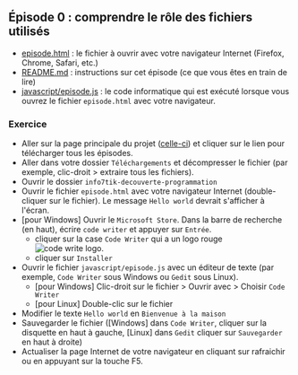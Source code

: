 ## Épisode 0 : comprendre le rôle des fichiers utilisés
* [episode.html](episode.html) : le fichier à ouvrir avec votre navigateur Internet (Firefox, Chrome, Safari, etc.)
* [README.md](README.md) : instructions sur cet épisode (ce que vous êtes en train de lire)
* [javascript/episode.js](javascript/episode.html) : le code informatique qui est exécuté lorsque vous ouvrez le fichier
  `episode.html` avec votre navigateur.

### Exercice
- Aller sur la page principale du projet ([celle-ci](https://github.com/info7tik/decouverte-programmation)) et cliquer
  sur le lien pour télécharger tous les épisodes.
- Aller dans votre dossier `Téléchargements` et décompresser le fichier (par exemple, clic-droit > extraire tous les
  fichiers).
- Ouvrir le dossier `info7tik-decouverte-programmation`
- Ouvrir le fichier `episode.html` avec votre navigateur Internet (double-cliquer sur le fichier). Le message
  `Hello world` devrait s'afficher à l'écran.
- [pour Windows] Ouvrir le `Microsoft Store`. Dans la barre de recherche (en haut), écrire `code writer` et appuyer sur
  `Entrée`.
  * cliquer sur la case `Code Writer` qui a un logo rouge ![code write logo](code-writer-logo.jpeg|width=100).
  * cliquer sur `Installer`
- Ouvrir le fichier `javascript/episode.js` avec un éditeur de texte (par exemple, `Code Writer` sous Windows ou `Gedit`
  sous Linux).
  * [pour Windows] Clic-droit sur le fichier > Ouvrir avec > Choisir `Code Writer`
  * [pour Linux] Double-clic sur le fichier
- Modifier le texte `Hello world` en `Bienvenue à la maison`
- Sauvegarder le fichier ([Windows] dans `Code Writer`, cliquer sur la disquette en haut à gauche, [Linux] dans `Gedit`
  cliquer sur `Sauvegarder` en haut à droite)
- Actualiser la page Internet de votre navigateur en cliquant sur rafraichir ou en appuyant sur la touche F5.
